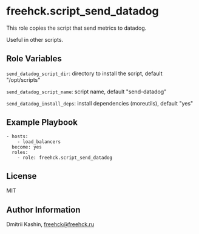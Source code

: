 freehck.script_send_datadog
=========

This role copies the script that send metrics to datadog.

Useful in other scripts.

Role Variables
--------------
`send_datadog_script_dir`: directory to install the script, default "/opt/scripts"

`send_datadog_script_name`: script name, default "send-datadog"

`send_datadog_install_deps`: install dependencies (moreutils), default "yes"

Example Playbook
----------------

    - hosts:
        - load_balancers
      become: yes
      roles:
        - role: freehck.script_send_datadog

License
-------
MIT

Author Information
------------------
Dmitrii Kashin, <freehck@freehck.ru>

